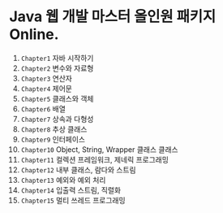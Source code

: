 # Java 웹 개발 마스터 올인원 패키지 Online.

1.  `Chapter1` 자바 시작하기
2.  `Chapter2` 변수와 자료형
3.  `Chapter3` 연산자
4.  `Chapter4` 제어문
5.  `Chapter5` 클래스와 객체 
6.  `Chapter6` 배열
7.  `Chapter7` 상속과 다형성
8.  `Chapter8` 추상 클래스
9.  `Chapter9` 인터페이스
10.  `Chapter10` Object, String, Wrapper 클래스 클래스 
11.  `Chapter11` 컬렉션 프레임워크, 제네릭 프로그래밍
12.  `Chapter12` 내부 클래스, 람다와 스트림 
13.  `Chapter13` 예외와 예외 처리 
14.  `Chapter14` 입출력 스트림, 직렬화  
15.  `Chapter15` 멀티 쓰레드 프로그래밍 

